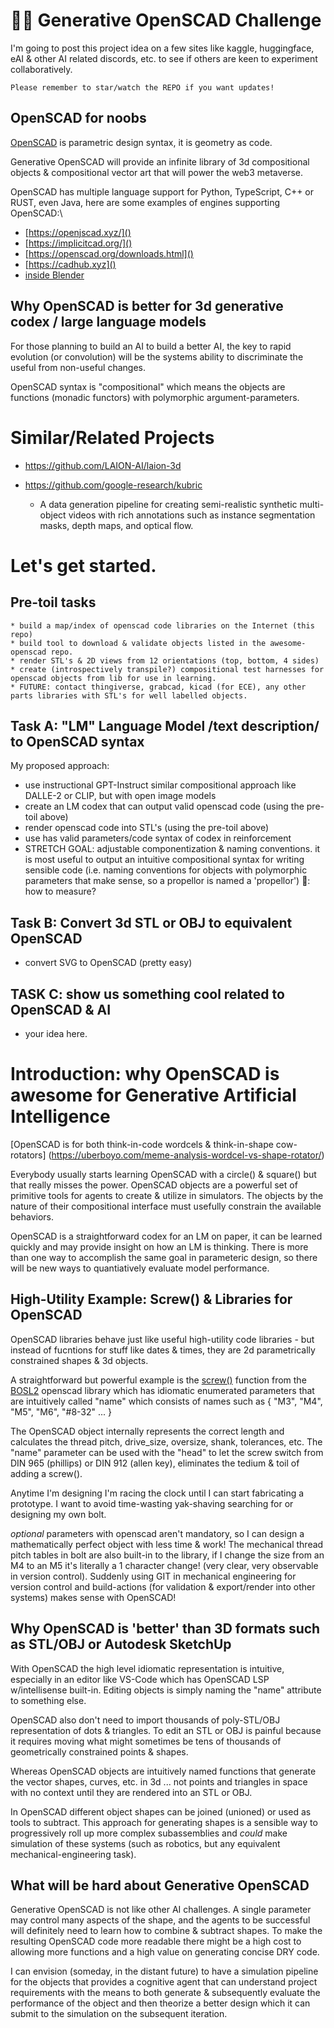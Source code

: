 
# 🤖💌 Generative OpenSCAD Challenge

I'm going to post this project idea on a few sites like kaggle, huggingface, eAI & other AI related discords, etc. to see if others are keen to experiment collaboratively.  

    Please remember to star/watch the REPO if you want updates!

## OpenSCAD for noobs
[OpenSCAD](https://openscad.org/) is parametric design syntax, it is geometry as code.

Generative OpenSCAD will provide an infinite library of 3d compositional objects & compositional vector art that will power the web3 metaverse. 

OpenSCAD has multiple language support for Python, TypeScript, C++ or RUST, even Java, here are some examples of engines supporting OpenSCAD:\
* [https://openjscad.xyz/]()
* [https://implicitcad.org/]()
* [https://openscad.org/downloads.html]()
* [https://cadhub.xyz]()
* [inside Blender](https://github.com/elasticdotventures/Blender-openSCAD)

## Why OpenSCAD is better for 3d generative codex / large language models
For those planning to build an AI to build a better AI, the key to rapid evolution (or convolution) will be the systems ability to discriminate the useful from non-useful changes. 

OpenSCAD syntax is "compositional" which means the objects are functions (monadic functors) with polymorphic argument-parameters. 

# Similar/Related Projects
* https://github.com/LAION-AI/laion-3d

* https://github.com/google-research/kubric
    * A data generation pipeline for creating semi-realistic synthetic multi-object videos with rich annotations such as instance segmentation masks, depth maps, and optical flow.

# Let's get started.

## Pre-toil tasks
    * build a map/index of openscad code libraries on the Internet (this repo)
    * build tool to download & validate objects listed in the awesome-openscad repo.
    * render STL's & 2D views from 12 orientations (top, bottom, 4 sides)
    * create (introspectively transpile?) compositional test harnesses for openscad objects from lib for use in learning.
    * FUTURE: contact thingiverse, grabcad, kicad (for ECE), any other parts libraries with STL's for well labelled objects.

## Task A: "LM" Language Model /text description/ to OpenSCAD syntax
My proposed approach:

* use instructional GPT-Instruct similar compositional approach like DALLE-2 or CLIP, but with open image models
* create an LM codex that can output valid openscad code (using the pre-toil above)
* render openscad code into STL's (using the pre-toil above)
* use has valid parameters/code syntax of codex in reinforcement
* STRETCH GOAL: adjustable componentization & naming conventions. 
    it is most useful to output an intuitive compositional syntax for writing sensible code (i.e. naming conventions for objects with polymorphic parameters that make sense, so a propellor is named a 'propellor')  🤔: how to measure?
    

## Task B: Convert 3d STL or OBJ to equivalent OpenSCAD
* convert SVG to OpenSCAD (pretty easy)

## TASK C: show us something cool related to OpenSCAD & AI
* your idea here.


# Introduction: why OpenSCAD is awesome for Generative Artificial Intelligence

[OpenSCAD is for both think-in-code wordcels & think-in-shape cow-rotators]
(https://uberboyo.com/meme-analysis-wordcel-vs-shape-rotator/)

Everybody usually starts learning OpenSCAD with a circle() & square() but that really misses the power.  OpenSCAD objects are a powerful set of primitive tools for agents to create & utilize in simulators.   The objects by the nature of their compositional interface must usefully constrain the available behaviors. 

OpenSCAD is a straightforward codex for an LM on paper, it can be learned quickly and may provide insight on how an LM is thinking.   There is more than one way to accomplish the same goal in parameteric design, so there will be new ways to quantiatively evaluate model performance. 


## High-Utility Example: Screw() & Libraries for OpenSCAD 

OpenSCAD libraries behave just like useful high-utility code libraries - but instead of fucntions for stuff like dates & times, they are 2d parametrically constrained shapes & 3d objects. 

A straightforward but powerful example is the [screw()](https://github.com/revarbat/BOSL2/wiki/screws.scad) function from the [BOSL2](https://github.com/revarbat/BOSL2/wiki) openscad library which has idiomatic enumerated parameters that are intuitively called "name" which consists of names such as { "M3", "M4", "M5", "M6", "#8-32" ... }  

The OpenSCAD object internally represents the correct length and calculates the thread pitch, drive_size, oversize, shank, tolerances, etc.  The "name" parameter can be used with the "head" to let the screw switch from DIN 965 (phillips) or DIN 912 (allen key), eliminates the tedium & toil of adding a screw(). 

Anytime I'm designing I'm racing the clock until I can start fabricating a prototype. I want to avoid time-wasting yak-shaving searching for or designing my own bolt.  

*optional* parameters with openscad aren't mandatory, so I can design a mathematically perfect object with less time & work!  The mechanical thread pitch tables in bolt are also built-in to the library, if I change the size from an M4 to an M5 it's literally a 1 character change! (very clear, very observable in version control).  Suddenly using GIT in mechanical engineering for version control and build-actions (for validation & export/render into other systems) makes sense with OpenSCAD!  

## Why OpenSCAD is 'better' than 3D formats such as STL/OBJ or Autodesk SketchUp

With OpenSCAD the high level idiomatic representation is intuitive, especially in an editor like VS-Code which has OpenSCAD LSP w/intellisense built-in.  Editing objects is simply naming the "name" attribute to something else.

OpenSCAD also don't need to import thousands of poly-STL/OBJ representation of dots & triangles.   To edit an STL or OBJ is painful because it requires moving what might sometimes be tens of thousands of geometrically constrained points & shapes. 

Whereas OpenSCAD objects are intuitively named functions that generate the vector shapes, curves, etc. in 3d ... not points and triangles in space with no context until they are rendered into an STL or OBJ. 

In OpenSCAD different object shapes can be joined (unioned) or used as tools to subtract.  This approach for generating shapes is a sensible way to progressively roll up more complex subassemblies and *could* make simulation of these systems (such as robotics, but any equivalent mechanical-engineering task).

## What will be hard about Generative OpenSCAD

Generative OpenSCAD is not like other AI challenges.  A single parameter may control many aspects of the shape, and the agents to be successful will definitely need to learn how to combine & subtract shapes.   To make the resulting OpenSCAD code more readable there might be a high cost to allowing more functions and a high value on generating concise DRY code. 


I can envision (someday, in the distant future) to have a simulation pipeline for the objects that provides a cognitive agent that can understand project requirements with the means to both generate & subsequently evaluate the performance of the object and then theorize a better design which it can submit to the simulation on the subsequent iteration. 
